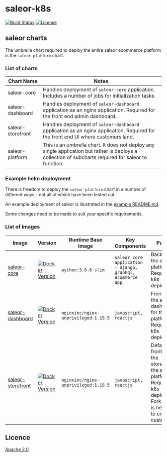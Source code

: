 # saleor-k8s

[![Build Status](https://dev.azure.com/eirenauts/saleor-k8s/_apis/build/status/eirenauts.saleor-k8s?branchName=master)](https://dev.azure.com/eirenauts/saleor-k8s/_build/latest?definitionId=1&branchName=master) [![License](https://img.shields.io/badge/License-Apache%202.0-blue.svg)](https://choosealicense.com/licenses/apache-2.0/)

## saleor charts

The umbrella chart required to deploy the entire saleor ecommerce platform is the `saleor-platform` chart.

### List of charts

| Chart Name        | Notes                                                                                                                                                 |
| ----------------- | ----------------------------------------------------------------------------------------------------------------------------------------------------- |
| saleor-core       | Handles deployment of `saleor-core` application. Includes a number of jobs for initialization tasks.                             |
| saleor-dashboard  | Handles deployment of `saleor-dashboard` application as an nginx application. Required for the front end admin dashboard.                             |
| saleor-storefront | Handles deployment of `saleor-dashboard` application as an nginx application. Required for the front end UI where customers land.                     |
| saleor-platform   | This is an umbrella chart. It does not deploy any single application but rather is deploys a collection of subcharts required for saleor to function. |

### Example helm deployment

There is freedom to deploy the `saleor-platform` chart in a number of different ways - not all of which have been tested out.

An example deployment of saleor is illustrated in the [example README.md](./example/README.md).

Some changes need to be made to suit your specific requirements.

### List of Images

| Image                                                                                                | Version                                                                                                                                                | Runtime Base Image                   | Key Components                                             | Purpose                                                                                                                                        |
| ---------------------------------------------------------------------------------------------------- | ------------------------------------------------------------------------------------------------------------------------------------------------------ | ------------------------------------ | ---------------------------------------------------------- | ---------------------------------------------------------------------------------------------------------------------------------------------- |
| [saleor-core](https://github.com/users/eirenauts/packages/container/package/saleor-core)             | [![Docker Version](https://img.shields.io/badge/version-2.11.1-blue)](https://github.com/users/eirenauts/packages/container/package/saleor-core)       | `python:3.8.6-slim`                  | `saleor core application - django, graphql, ecommerce app` | Backend for the saleor platform. Required for k8s deployments.                                                                                 |
| [saleor-dashboard](https://github.com/users/eirenauts/packages/container/package/saleor-dashboard)   | [![Docker Version](https://img.shields.io/badge/version-2.11.1-blue)](https://github.com/users/eirenauts/packages/container/package/saleor-dashboard)  | `nginxinc/nginx-unprivileged:1.19.5` | `javascript, reactjs`                                      | Frontend for the admin dashboard for the saleor platform. Required for k8s deployments.                                                        |
| [saleor-storefront](https://github.com/users/eirenauts/packages/container/package/saleor-storefront) | [![Docker Version](https://img.shields.io/badge/version-2.11.1-blue)](https://github.com/users/eirenauts/packages/container/package/saleor-storefront) | `nginxinc/nginx-unprivileged:1.19.5` | `javascript, reactjs`                                      | Default frontend for the storefront for the saleor platform. Required for k8s deployments. Fork this if it is necessary to create a custom UI. |

## Licence

[Apache 2.0](https://choosealicense.com/licenses/apache-2.0/)
